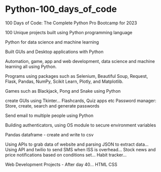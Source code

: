 # Python-100_days_of_code
100 Days of Code: The Complete Python Pro Bootcamp for 2023


100 Unique projects built using Python programming language

Python for data science and machine learning

Built GUIs and Desktop applications with Python

Automation, game, app and web development, data science and machine learning all using Python.

Programs using packages such as Selenium, Beautiful Soup, Request, Flask, Pandas, NumPy, Scikit Learn, Plotly, and Matplotlib.

Games such as Blackjack, Pong and Snake using Python

create GUIs using Tkinter... Flashcards, Quiz apps etc
Password manager: Store, create, search and generate passwords

Send email to multiple people using Python

Building authenticators, using OS module to secure environment variables

Pandas dataframe - create and write to csv

Using APIs to grab data of website and parsing JSON to extract data...
Using API and twilio to send SMS when ISS is overhead...
Stock news and price notifications based on conditions set...
Habit tracker...

Web Development Projects - After day 40...
HTML
CSS

